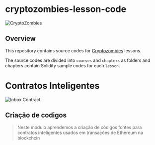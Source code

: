 # cryptozombies-lesson-code

![CryptoZombies](https://user-images.githubusercontent.com/13703497/69648502-c8f3db80-10ae-11ea-9d52-ce4d4bbc426a.jpeg)


## Overview
This repository contains source codes for [Cryptozombies](https://cryptozombies.io/en/) lessons.

The source codes are divided into `courses` and `chapters` as folders and chapters contain Solidity sample codes for each `lesson`.



# Contratos Inteligentes

![Inbox Contract](https://blog.mercadobitcoin.com.br/user/pages/314.smart-contracts-o-que-sao-e-como-funcionam/smart-contracts.webp)

## Criação de codigos 

> Neste módulo aprendemos a criação de códigos fontes para contratos inteligentes usados em transações de Ethereum na blockchcin 